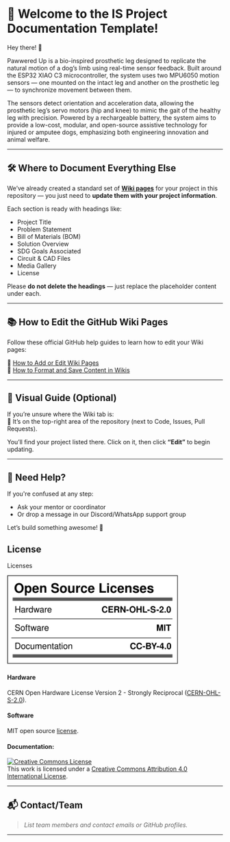 # 📘 Welcome to the IS Project Documentation Template!

Hey there! 👋

Pawwered Up is a bio-inspired prosthetic leg designed to replicate the natural motion of a dog’s limb using real-time sensor feedback. Built around the ESP32 XIAO C3 microcontroller, the system uses two MPU6050 motion sensors — one mounted on the intact leg and another on the prosthetic leg — to synchronize movement between them.

The sensors detect orientation and acceleration data, allowing the prosthetic leg’s servo motors (hip and knee) to mimic the gait of the healthy leg with precision. Powered by a rechargeable battery, the system aims to provide a low-cost, modular, and open-source assistive technology for injured or amputee dogs, emphasizing both engineering innovation and animal welfare.

---

## 🛠 Where to Document Everything Else

We’ve already created a standard set of [**Wiki pages**](https://github.com/MakersAsylumIndia/Bowl-Buddy/wiki) for your project in this repository — you just need to **update them with your project information**.

Each section is ready with headings like:

- Project Title
- Problem Statement
- Bill of Materials (BOM)
- Solution Overview
- SDG Goals Associated
- Circuit & CAD Files
- Media Gallery
- License

Please **do not delete the headings** — just replace the placeholder content under each.

---

## 📚 How to Edit the GitHub Wiki Pages

Follow these official GitHub help guides to learn how to edit your Wiki pages:

🔗 [How to Add or Edit Wiki Pages](https://docs.github.com/en/communities/documenting-your-project-with-wikis/adding-or-editing-wiki-pages)  
🔗 [How to Format and Save Content in Wikis](https://docs.github.com/en/communities/documenting-your-project-with-wikis/editing-wiki-content)

---

## 📸 Visual Guide (Optional)

If you’re unsure where the Wiki tab is:  
📍 It’s on the top-right area of the repository (next to Code, Issues, Pull Requests).

You’ll find your project listed there. Click on it, then click **“Edit”** to begin updating.

---

## 🤝 Need Help?

If you're confused at any step:
- Ask your mentor or coordinator
- Or drop a message in our Discord/WhatsApp support group

Let’s build something awesome! 🚀

## License

Licenses

<a href="LICENSE.md"><img src="Media\Images\Licenses_facts.svg" width="400" alt="Open Source Licenses Facts"/></a>

#### Hardware
CERN Open Hardware License Version 2 - Strongly Reciprocal ([CERN-OHL-S-2.0](https://spdx.org/licenses/CERN-OHL-S-2.0.html)).

#### Software
MIT open source [license](http://opensource.org/licenses/MIT).

#### Documentation:
<a rel="license" href="http://creativecommons.org/licenses/by/4.0/"><img alt="Creative Commons License" style="border-width:0" src="https://i.creativecommons.org/l/by/4.0/88x31.png" /></a><br />This work is licensed under a <a rel="license" href="http://creativecommons.org/licenses/by/4.0/">Creative Commons Attribution 4.0 International License</a>.

---

## 📬 Contact/Team

> _List team members and contact emails or GitHub profiles._

---
